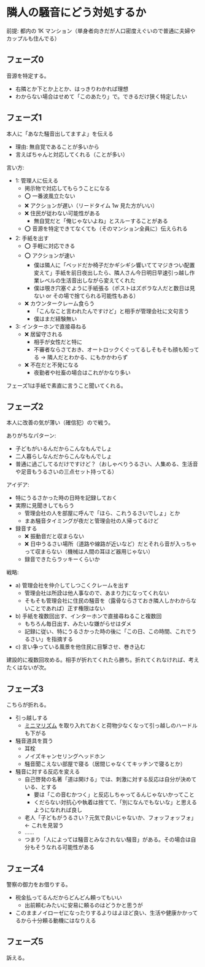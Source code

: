 # 隣人の騒音にどう対処するか
前提: 都内の 1K マンション（単身者向きだが人口密度えぐいので普通に夫婦やカップルも住んでる）

## フェーズ0
音源を特定する。

- 右隣とか下とか上とか、はっきりわかれば理想
- わからない場合はせめて「このあたり」で。できるだけ狭く特定したい

## フェーズ1
本人に「あなた騒音出してますよ」を伝える

- 理由: 無自覚であることが多いから
- 言えばちゃんと対応してくれる（ことが多い）

言い方:

- 1: 管理人に伝える
  - 掲示物で対応してもらうことになる
  - :o: 一番波風立たない
  - :x: アクションが遅い（リードタイム 1w 見た方がいい）
  - :x: 住民が従わない可能性がある
    - 無自覚だと「俺じゃないよね」とスルーすることがある
  - :o: 音源を特定できてなくても（そのマンション全員に）伝えられる
- 2: 手紙を出す
  - :o: 手軽に対応できる
  - :o: アクションが速い
    - 僕は隣人に「ベッドだか椅子だかギシギシ響いててマジきつい配置変えて」手紙を前日夜出したら、隣人さん今日明日早速引っ越し作業レベルの生活音出しながら変えてくれた
    - 僕は覗き穴塞ぐように手紙張る（ポストはズボラな人だと数日は見ない or その場で捨てられる可能性もある）
  - :x: カウンタークレーム食らう
    - 「こんなこと言われたんですけど」と相手が管理会社に文句言う
    - 僕はまだ経験無い
- 3: インターホンで直接尋ねる
  - :x: 居留守される
    - 相手が女性だと特に
    - 不審者ならさておき、オートロックくぐってるしそもそも顔も知ってる → 隣人だとわかる、にもかかわらず
  - :x: 不在だと不発になる
    - 夜勤者や社畜の場合はこれがかなり多い

フェーズ1は手紙で素直に言うこと聞いてくれる。

## フェーズ2
本人に改善の気が薄い（確信犯）ので戦う。

ありがちなパターン:

- 子どもがいるんだからこんなもんでしょ
- 二人暮らしなんだからこんなもんでしょ
- 普通に過ごしてるだけですけど？（おしゃべりうるさい、人集める、生活音や足音もうるさいの三点セット持ってる）

アイデア:

- 特にうるさかった時の日時を記録しておく
- 実際に見聞きしてもらう
  - 管理会社の人を部屋に呼んで「ほら、これうるさいでしょ」とか
  - まあ騒音タイミングが夜だと管理会社の人帰ってるけど
- 録音する
  - :x: 振動音だと収まらない
  - :x: 日中うるさい場所（道路や線路が近いなど）だとそれら音が入っちゃって収まらない（機械は人間の耳ほど器用じゃない）
  - 録音できたらラッキーくらいか

戦略:

- a) 管理会社を仲介してしつこくクレームを出す
  - 管理会社は所詮は他人事なので、あまり力になってくれない
  - そもそも管理会社に住民の騒音を（露骨ならさておき隣人しかわからないことであれば）正す権限はない
- b) 手紙を複数回出す、インターホンで直接尋ねること複数回
  - もちろん毎日出す、みたいな嫌がらせはダメ
  - 記録に従い、特にうるさかった時の後に「この日、この時間、これでうるさい」を指摘する
- c) 言い争っている風景を他住民に目撃させ、巻き込む

建設的に複数回攻める。相手が折れてくれたら勝ち。折れてくれなければ、考えたくはないが次。

## フェーズ3
こちらが折れる。

- 引っ越しする
  - [ミニマリズム](https://stakiran.github.io/monolithic/minimalism.html) を取り入れておくと荷物少なくなって引っ越しのハードルも下がる
- 騒音道具を買う
  - 耳栓
  - ノイズキャンセリングヘッドホン
  - 騒音聞こえない部屋で寝る（居間じゃなくてキッチンで寝るとか）
- 騒音に対する反応を変える
  - 自己啓発の名著「道は開ける」では、刺激に対する反応は自分が決めている、とする
    - 要は「この音むかつく」と反応しちゃってるんじゃないかってこと
    - くだらない対抗心や執着は捨てて、「別になんでもないな」と思えるようになれれば良し
  - 老人「子どもがうるさい？元気で良いじゃないか、フォッフォッフォ」 ← これを見習う
  - ……
  - つまり「人によっては騒音とみなされない騒音」がある。その場合は自分もそうなれる可能性がある

## フェーズ4
警察の御力をお借りする。

- 税金払ってるんだからどんどん頼ってもいい
  - 出前頼むみたいに安易に頼るのはどうかと思うが
- このままノイローゼになったりするよりはよほど良い、生活や健康かかってるから十分頼る動機にはなりえる

## フェーズ5
訴える。

